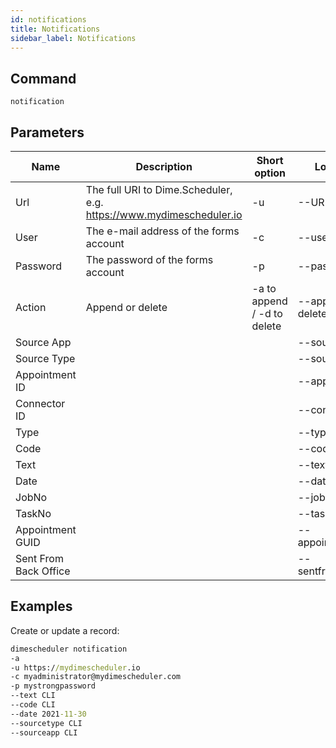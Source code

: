 ```yaml
---
id: notifications
title: Notifications
sidebar_label: Notifications
---
```


## Command 

`notification`

## Parameters

| Name | Description |Short option | Long option
| --- | --- | --- | --- |
| Url | The full URI to Dime.Scheduler, e.g. https://www.mydimescheduler.io |-u | --URI |
| User | The e-mail address of the forms account | -c | --user |
| Password | The password of the forms account | -p | --password 
| Action | Append or delete | -a to append / -d to delete | --append or --delete |
| Source App|  | |--sourceapp| 
| Source Type |  | |--sourcetype| 
| Appointment ID |  | |--appointmentid | 
| Connector ID |  | |--connectorid| 
| Type |  | |--type| 
| Code |  | |--code| 
| Text |  | |--text| 
| Date |  | |--date| 
| JobNo |  | |--jobno| 
| TaskNo |  | |--taskno| 
| Appointment GUID |  | |--appointmentguid| 
| Sent From Back Office |  | |--sentfrombackoffice| 

## Examples

Create or update a record:

```cmd
dimescheduler notification 
-a
-u https://mydimescheduler.io
-c myadministrator@mydimescheduler.com
-p mystrongpassword
--text CLI 
--code CLI 
--date 2021-11-30
--sourcetype CLI 
--sourceapp CLI
```